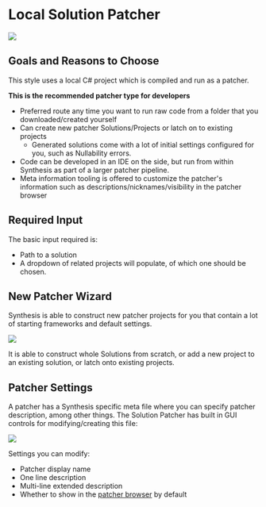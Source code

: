 # Local Solution Patcher
![](https://i.imgur.com/FUGCqsN.png)

## Goals and Reasons to Choose
This style uses a local C# project which is compiled and run as a patcher.

**This is the recommended patcher type for developers**

- Preferred route any time you want to run raw code from a folder that you downloaded/created yourself
- Can create new patcher Solutions/Projects or latch on to existing projects
   - Generated solutions come with a lot of initial settings configured for you, such as Nullability errors.
- Code can be developed in an IDE on the side, but run from within Synthesis as part of a larger patcher pipeline. 
- Meta information tooling is offered to customize the patcher's information such as descriptions/nicknames/visibility in the patcher browser

## Required Input
The basic input required is:
- Path to a solution
- A dropdown of related projects will populate, of which one should be chosen.

## New Patcher Wizard
Synthesis is able to construct new patcher projects for you that contain a lot of starting frameworks and default settings.

![](https://i.imgur.com/06H1CRa.png)

It is able to construct whole Solutions from scratch, or add a new project to an existing solution, or latch onto existing projects.

## Patcher Settings
A patcher has a Synthesis specific meta file where you can specify patcher description, among other things.  The Solution Patcher has built in GUI controls for modifying/creating this file:

![](https://i.imgur.com/mTJevUM.png)

Settings you can modify:
- Patcher display name
- One line description
- Multi-line extended description
- Whether to show in the [patcher browser](https://github.com/Mutagen-Modding/Synthesis/wiki/Git-Repository#patcher-browser) by default
